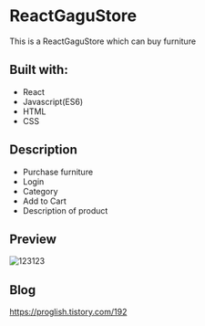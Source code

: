 # ReactGaguStore
  
This is a ReactGaguStore which can buy furniture

  
## Built with:   
   
- React    
- Javascript(ES6)      
- HTML     
- CSS            
  
## Description      
    
- Purchase furniture  
- Login
- Category  
- Add to Cart
- Description of product  
  
## Preview 
![123123](https://user-images.githubusercontent.com/65179725/124517250-78159e80-de1e-11eb-8b71-a6b28346908d.png)

## Blog
https://proglish.tistory.com/192  

 
  
